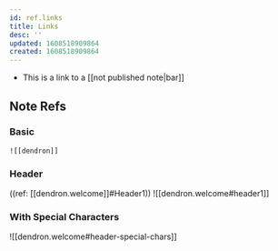 ```yaml
---
id: ref.links
title: Links
desc: ''
updated: 1608518909864
created: 1608518909864
---
```


- This is a link to a [[not published note|bar]]

## Note Refs

### Basic
`![[dendron]]`

### Header

((ref: [[dendron.welcome]]#Header1))
![[dendron.welcome#header1]]

### With Special Characters
![[dendron.welcome#header-special-chars]]
